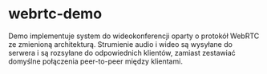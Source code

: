 # webrtc-demo

Demo implementuje system do wideokonferencji oparty o protokół WebRTC ze zmienioną architekturą. Strumienie
audio i wideo są wysyłane do serwera i są rozsyłane do odpowiednich klientów, zamiast zestawiać domyślne połączenia
peer-to-peer między klientami.
